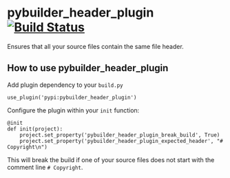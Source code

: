 pybuilder_header_plugin [![Build Status](https://travis-ci.org/aelgru/pybuilder_header_plugin.svg?branch=master)](https://travis-ci.org/aelgru/pybuilder_header_plugin)
========================

Ensures that all your source files contain the same file header.

How to use pybuilder_header_plugin
----------------------------------

Add plugin dependency to your `build.py`
```
use_plugin('pypi:pybuilder_header_plugin')
```

Configure the plugin within your `init` function:
```
@init
def init(project):
    project.set_property('pybuilder_header_plugin_break_build', True)
    project.set_property('pybuilder_header_plugin_expected_header', "# Copyright\n")
```

This will break the build if one of your source files does not start with the comment line `# Copyright`.
